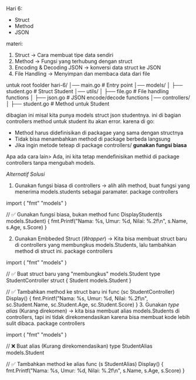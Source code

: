 Hari 6: 
- Struct
- Method
- JSON

materi:
1. Struct -> Cara membuat tipe data sendiri
2. Method -> Fungsi yang terhubung dengan struct
3. Encoding & Decoding JSON -> konversi data struct ke JSON
4. File Handling -> Menyimpan dan membaca data dari file


untuk root foolder 
hari-6/
│── main.go          # Entry point
│── models/
│   ├── student.go   # Struct Student
│── utils/
│   ├── file.go      # File handling functions
│   ├── json.go      # JSON encode/decode functions
│── controllers/
│   ├── student.go   # Method untuk Student


dibagian ini misal kita punya models struct json studentnya.
ini di bagian controllers method untuk student itu akan error.
karena di go:
- Method harus didefinisikan di packagae yang sama dengan structnya
- Tidak bisa menambahkan method di package berbeda langsung
- Jika ingin metode teteap di package controllers/ **gunakan fungsi biasa**

Apa ada cara lain> 
Ada, ini kita tetap mendefinisikan methid di package controllers tanpa mengubah models.

*Alternatif Solusi*
1. Gunakan fungsi biasa di controllers -> alih alih method, buat fungsi yang menerima models.students sebagai paramater.
   package controllers

import (
    "fmt"
    "models"
)

// ✅ Gunakan fungsi biasa, bukan method
func DisplayStudent(s models.Student) {
    fmt.Printf("Nama: %s, Umur: %d, Nilai: %.2f\n", s.Name, s.Age, s.Score)
}

2. Gunakan Embbeded Struct (*Wrapper*) -> Kita bisa membuat struct baru di controllers yang membungkus models.Students, lalu tambahkan method di struct ini.
    package controllers

import (
    "fmt"
    "models"
)

// ✅ Buat struct baru yang "membungkus" models.Student
type StudentController struct {
    Student models.Student
}

// ✅ Tambahkan method ke struct baru ini
func (sc StudentController) Display() {
    fmt.Printf("Nama: %s, Umur: %d, Nilai: %.2f\n", sc.Student.Name, sc.Student.Age, sc.Student.Score)
}
3. Gunakan *type alias* (Kurang direkomen) -> kita bisa membuat alias models.Students di controllers, tapi ini tidak direkomendasikan karena bisa membuat kode lebih sulit dibaca.
    package controllers

import (
    "fmt"
    "models"
)

// ❌ Buat alias (Kurang direkomendasikan)
type StudentAlias models.Student

// ✅ Tambahkan method ke alias
func (s StudentAlias) Display() {
    fmt.Printf("Nama: %s, Umur: %d, Nilai: %.2f\n", s.Name, s.Age, s.Score)
}
